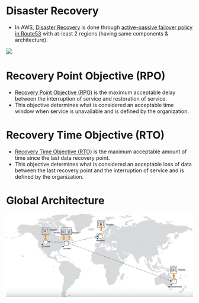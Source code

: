 # Disaster Recovery
- In AWS, [Disaster Recovery](https://en.wikipedia.org/wiki/Disaster_recovery) is done through [active-passive failover policy in Route53](../../../2_AWSComponents/1_NetworkingAndContentDelivery/AmazonRoute53.md#failover-routing-policy) with at-least 2 regions (having same components & architecture).

![](https://d2908q01vomqb2.cloudfront.net/fc074d501302eb2b93e2554793fcaf50b3bf7291/2021/04/02/Figure-2.png)

# Recovery Point Objective (RPO)
- [Recovery Point Objective (RPO)](https://docs.aws.amazon.com/whitepapers/latest/microservices-on-aws/disaster-recovery.html) is the maximum acceptable delay between the interruption of service and restoration of service.
- This objective determines what is considered an acceptable time window when service is unavailable and is defined by the organization.

# Recovery Time Objective (RTO)
- [Recovery Time Objective (RTO)](https://docs.aws.amazon.com/whitepapers/latest/microservices-on-aws/disaster-recovery.html) is the maximum acceptable amount of time since the last data recovery point.
- This objective determines what is considered an acceptable loss of data between the last recovery point and the interruption of service and is defined by the organization.

# Global Architecture

![img.png](../../../2_AWSComponents/6_DatabaseServices/AmazonRDS/assests/aurora_global_database_img.png)